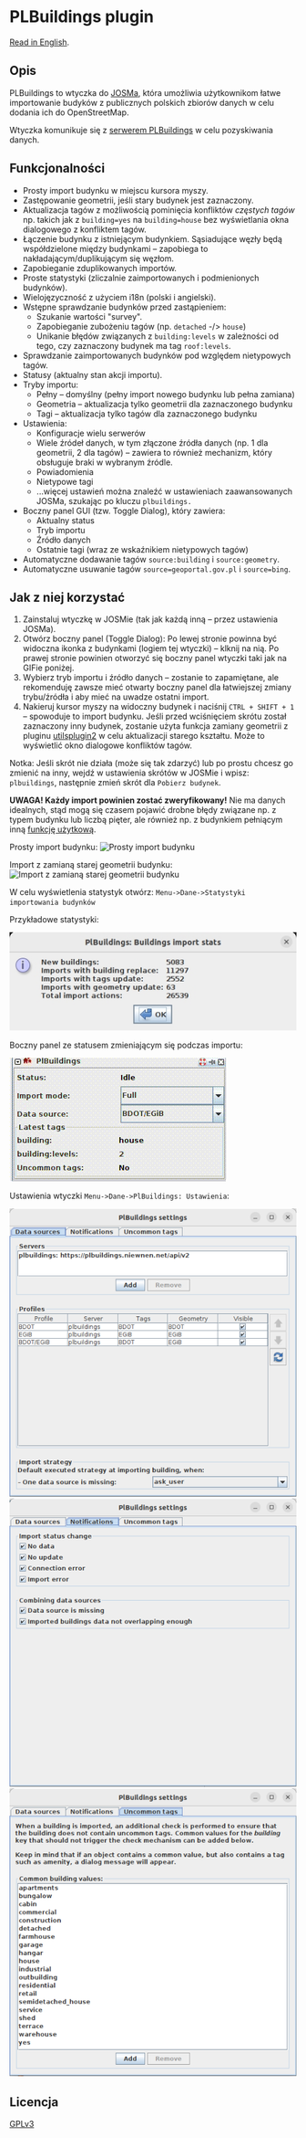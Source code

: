 # PLBuildings plugin
[Read in English](README.en.md).

## Opis
PLBuildings to wtyczka do [JOSMa](https://josm.openstreetmap.de/), która umożliwia użytkownikom łatwe importowanie budyków z publicznych polskich zbiorów danych w celu dodania ich do OpenStreetMap.

Wtyczka komunikuje się z [serwerem PLBuildings](https://github.com/praszuk/josm-plbuildings-server) w celu pozyskiwania danych.

## Funkcjonalności
- Prosty import budynku w miejscu kursora myszy.
- Zastępowanie geometrii, jeśli stary budynek jest zaznaczony.
- Aktualizacja tagów z możliwością pominięcia konfliktów _częstych tagów_ np. takich jak z `building=yes` na `building=house` bez wyświetlania okna dialogowego z konfliktem tagów.
- Łączenie budynku z istniejącym budynkiem. Sąsiadujące węzły będą współdzielone między budynkami – zapobiega to nakładającym/duplikującym się węzłom.
- Zapobieganie zduplikowanych importów.
- Proste statystyki (zliczalnie zaimportowanych i podmienionych budynków).
- Wielojęzyczność z użyciem i18n (polski i angielski).
- Wstępne sprawdzanie budynków przed zastąpieniem:
    - Szukanie wartości "survey".
    - Zapobieganie zubożeniu tagów (np. `detached` -/> `house`)
    - Unikanie błędów związanych z `building:levels` w zależności od tego, czy zaznaczony budynek ma tag `roof:levels`.
- Sprawdzanie zaimportowanych budynków pod względem nietypowych tagów.
- Statusy (aktualny stan akcji importu).
- Tryby importu:
    - Pełny – domyślny (pełny import nowego budynku lub pełna zamiana)
    - Geometria – aktualizacja tylko geometrii dla zaznaczonego budynku
    - Tagi – aktualizacja tylko tagów dla zaznaczonego budynku
- Ustawienia:
    - Konfiguracje wielu serwerów
    - Wiele źródeł danych, w tym złączone źródła danych (np. 1 dla geometrii, 2 dla tagów) – zawiera to również mechanizm, który obsługuje braki w wybranym źródle.
    - Powiadomienia
    - Nietypowe tagi
    - ...więcej ustawień można znaleźć w ustawieniach zaawansowanych JOSMa, szukając po kluczu `plbuildings.`
- Boczny panel GUI (tzw. Toggle Dialog), który zawiera:
    - Aktualny status
    - Tryb importu
    - Źródło danych
    - Ostatnie tagi (wraz ze wskaźnikiem nietypowych tagów)
- Automatyczne dodawanie tagów `source:building` i `source:geometry`.
- Automatyczne usuwanie tagów `source=geoportal.gov.pl` i `source=bing`.

## Jak z niej korzystać
1. Zainstaluj wtyczkę w JOSMie (tak jak każdą inną – przez ustawienia JOSMa).
2. Otwórz boczny panel (Toggle Dialog): Po lewej stronie powinna być widoczna ikonka z budynkami (logiem tej wtyczki) – klknij na nią. Po prawej stronie powinien otworzyć się boczny panel wtyczki taki jak na GIFie poniżej.
3. Wybierz tryb importu i źródło danych – zostanie to zapamiętane, ale rekomenduję zawsze mieć otwarty boczny panel dla łatwiejszej zmiany trybu/źródła i aby mieć na uwadze ostatni import.
4. Nakieruj kursor myszy na widoczny budynek i naciśnij `CTRL + SHIFT + 1` – spowoduje to import budynku. Jeśli przed wciśnięciem skrótu został zaznaczony inny budynek, zostanie użyta funkcja zamiany geometrii z pluginu [utilsplugin2](https://wiki.openstreetmap.org/wiki/JOSM/Plugins/utilsplugin2) w celu aktualizacji starego kształtu. Może to wyświetlić okno dialogowe konfliktów tagów. 

Notka: Jeśli skrót nie działa (może się tak zdarzyć) lub po prostu chcesz go zmienić na inny, wejdź w ustawienia skrótów w JOSMie i wpisz: `plbuildings`, następnie zmień skrót dla `Pobierz budynek`.

**UWAGA! Każdy import powinien zostać zweryfikowany!** Nie ma danych idealnych, stąd mogą się czasem pojawić drobne błędy związane np. z typem budynku lub liczbą pięter, ale również np. z budynkiem pełniącym inną [funkcję użytkową](https://wiki.openstreetmap.org/wiki/Pl:Key:building:use).

Prosty import budynku:
![Prosty import budynku](media/simple_import.gif)

Import z zamianą starej geometrii budynku:
![Import z zamianą starej geometrii budynku](media/import_with_replace.gif)

W celu wyświetlenia statystyk otwórz: `Menu->Dane->Statystyki importowania budynków`

Przykładowe statystyki:

![Statystyki importowania budynków](media/import_stats2.jpg)

Boczny panel ze statusem zmieniającym się podczas importu:

![Boczny panel podczas importu](media/toggledialog2.gif)

Ustawienia wtyczki `Menu->Dane->PlBuildings: Ustawienia`:

![Ustawienia wtyczki: źródła danych](media/settings_data_sources.png)
![Ustawienia wtyczki: powiadomienia](media/settings_notifications.png)
![Ustawienia wtyczki: nietypowe tagi](media/settings_uncommon_tags.png)


## Licencja
[GPLv3](LICENSE)